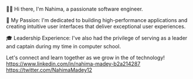 👋🏾 Hi there,
I'm Nahima, a passionate software engineer. 

🚀 My Passion:
I'm dedicated to building high-performance applications and creating intuitive user interfaces that deliver exceptional user experiences.

🎓 Leadership Experience:
I've also had the privilege of serving as a leader and captain during my time in computer school.

Let's connect and learn together as we grow in the of technology!
  https://www.linkedin.com/in/nahima-madey-b2a214287
  https://twitter.com/NahimaMadey12



<!---
Nahima-ayni/Nahima-ayni is a ✨ special ✨ repository because its `README.md` (this file) appears on your GitHub profile.
You can click the Preview link to take a look at your changes.
--->
